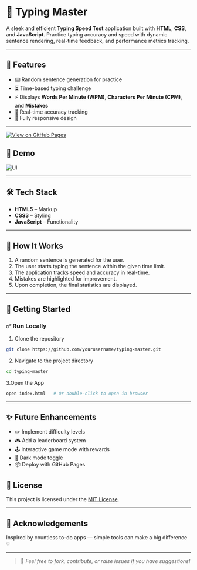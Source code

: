 
# 📝 Typing Master

A sleek and efficient **Typing Speed Test** application built with **HTML**, **CSS**, and **JavaScript**. Practice typing accuracy and speed with dynamic sentence rendering, real-time feedback, and performance metrics tracking.

---

## 🚀 Features

- ⌨️ Random sentence generation for practice  
- ⏳ Time-based typing challenge  
- ⚡ Displays **Words Per Minute (WPM)**, **Characters Per Minute (CPM)**, and **Mistakes**  
- 🎯 Real-time accuracy tracking  
- 📱 Fully responsive design  

---
[![View on GitHub Pages](https://img.shields.io/badge/View-Live%20Demo-blue?style=for-the-badge&logo=github)](https://ryhthm09.github.io/TypingMaster/)


## 📸 Demo

![UI](https://github.com/user-attachments/assets/15034a76-46f9-448e-8e15-8431dee928e5)


---

## 🛠️ Tech Stack

- **HTML5** – Markup  
- **CSS3** – Styling  
- **JavaScript** – Functionality  

---

## 🧠 How It Works

1. A random sentence is generated for the user.  
2. The user starts typing the sentence within the given time limit.  
3. The application tracks speed and accuracy in real-time.  
4. Mistakes are highlighted for improvement.  
5. Upon completion, the final statistics are displayed.  

---

## 🎯 Getting Started

### ✅ Run Locally

1. Clone the repository  

```bash
git clone https://github.com/yourusername/typing-master.git
```
2. Navigate to the project directory
```bash
cd typing-master
```
3.Open the App
```bash
open index.html   # Or double-click to open in browser

```

---
## ✨ Future Enhancements

- ✏️ Implement difficulty levels  
- 🎮 Add a leaderboard system  
- 🕹️ Interactive game mode with rewards  
- 🎨 Dark mode toggle  
- 📦 Deploy with GitHub Pages  
## 📄 License

This project is licensed under the [MIT License](LICENSE).

---

## 🙌 Acknowledgements

Inspired by countless to-do apps — simple tools can make a big difference 💡

---

> 💬 *Feel free to fork, contribute, or raise issues if you have suggestions!*
